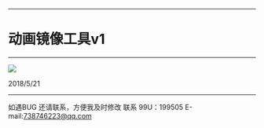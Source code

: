 

---
# 动画镜像工具v1
-------------

![](https://github.com/4698to/Joetime.linetool.bar/blob/master/anim_mirror/anim_mirror_img_04.png)

2018/5/21



------------------------------
如遇BUG 还请联系，方便我及时修改
联系 99U：199505  E-mail:738746223@qq.com






